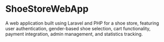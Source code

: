 # ShoeStoreWebApp
A web application built using Laravel and PHP for a shoe store, featuring user authentication, gender-based shoe selection, cart functionality, payment integration, admin management, and statistics tracking.
